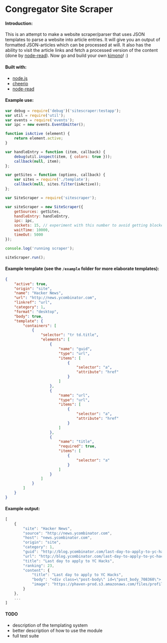 Congregator Site Scraper
====================================================

#### Introduction:
This is an attempt to make a website scraper/parser that uses JSON templates to parse a website into article entries. It will give you an output of formatted JSON-articles which can be processed at will. It also has the ability to visit the article links and fetch a processed version of the content (done by [node-read](http://github.com/bndr/node-read/)). Now go and build your own [kimono](https://www.kimonolabs.com/)! :)

#### Built with:
* [node.js](http://www.nodejs.org/)
* [cheerio](http://github.com/cheeriojs/cheerio/)
* [node-read](http://github.com/bndr/node-read/)

#### Example use:
```js
var debug = require('debug')('sitescraper:testapp');
var util = require('util');
var events = require('events');
var ipc = new events.EventEmitter();

function isActive (element) {
    return element.active;
}

var handleEntry = function (item, callback) {
    debug(util.inspect(item, { colors: true }));
    callback(null, item);
};

var getSites = function (options, callback) {
    var sites = require('./template');
    callback(null, sites.filter(isActive));
};

var SiteScraper = require('sitescraper');

var siteScraper = new SiteScraper({
    getSources: getSites,
    handleEntry: handleEntry,
    ipc: ipc,
    sockets: 15, // experiment with this number to avoid getting blocked connections (DDOS protection)
    waitTime: 10000,
    timeOut: 5000
});

console.log('running scraper');

siteScraper.run();
```

#### Example template (see the `/example` folder for more elaborate templates):
```json
{
    "active": true,
    "origin": "site",
    "name": "Hacker News",
    "url": "http://news.ycombinator.com",
    "linkref": "url",
    "category": 1,
    "format": "desktop",
    "body": true,
    "template": {
        "containers": [
            {
                "selector": "tr td.title",
                "elements": [
                    {
                        "name": "guid",
                        "type": "url",
                        "items": [
                            {
                                "selector": "a",
                                "attribute": "href"
                            }
                        ]
                    },
                    {
                        "name": "url",
                        "type": "url",
                        "items": [
                            {
                                "selector": "a",
                                "attribute": "href"
                            }
                        ]
                    },
                    {
                        "name": "title",
                        "required": true,
                        "items": [
                            {
                                "selector": "a"
                            }
                        ]
                    }
                ]
            }
        ]
    }
}
```

#### Example output:
```js
[
    {
        "site": "Hacker News",
        "source": "http://news.ycombinator.com",
        "host": "news.ycombinator.com",
        "origin": "site",
        "category": 1,
        "guid": "http://blog.ycombinator.com/last-day-to-apply-to-yc-hacks",
        "url": "http://blog.ycombinator.com/last-day-to-apply-to-yc-hacks",
        "title": "Last day to apply to YC Hacks",
        "ranking": 23,
        "content": {
            "title": "Last day to apply to YC Hacks",
            "body": "<div class=\"post-body\" id=\"post_body_708360\"> <p>It's the last day to apply to Y Combinator's first hackathon, <a href=\"https://ycombinatorevents.wufoo.com/forms/yc-hacks-application/\">YC Hacks</a>. </p><p>The hackathon will be hosted at YC's office in Mountain View, CA on August 2-3. Our goal is to give smart hackers an excuse to get together and spend time building something they find interesting. We don't have a theme—we want to leave it open to any good ideas.<br></p><p>Kickoff will be at noon on Saturday, August 2. YC companies that develop platforms, services and developer tools, will be around to act as mentors. Judging will happen the evening of August 3. YC alumni are donating prizes, and the top teams will get guaranteed YC interviews for the next batch.</p><div>You can apply individually or as a team. Please have each team member fill out an application.</div><div><br></div><div>Apply <a href=\"https://ycombinatorevents.wufoo.com/forms/yc-hacks-application/\">here</a> by 11:59pm PST tonight. Invitations will be sent by July 7.<br> </div><div><br></div> </div>",
            "image": "https://phaven-prod.s3.amazonaws.com/files/profile_pic/asset/1095067/z1Mvfb6GiEa405SoRjHKSEd4hFw/large_logo2000.png"
        }
    },
    ...
]
```

#### TODO
* description of the templating system
* better description of how to use the module
* full test suite